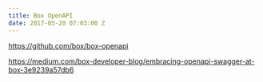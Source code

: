 ```yaml
---
title: Box OpenAPI
date: 2017-05-20 07:03:00 Z
---
```


https://github.com/box/box-openapi

https://medium.com/box-developer-blog/embracing-openapi-swagger-at-box-3e9239a57db6
